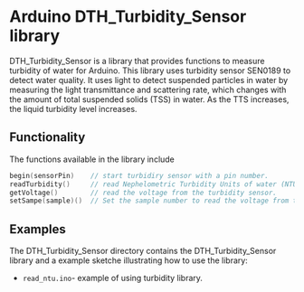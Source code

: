 # Arduino DTH_Turbidity_Sensor library
DTH_Turbidity_Sensor is a library that provides functions to measure turbidity of water for Arduino.
This library uses turbidity sensor SEN0189 to detect water quality.
It uses light to detect suspended particles in water by measuring the light transmittance and scattering rate, which changes with the amount of total suspended solids (TSS) in water.
As the TTS increases, the liquid turbidity level increases.
## Functionality
The functions available in the library include
```c
begin(sensorPin)	// start turbidiry sensor with a pin number.
readTurbidity()		// read Nephelometric Turbidity Units of water (NTU).
getVoltage()		// read the voltage from the turbidity sensor.
setSampe(sample)()	// Set the sample number to read the voltage from the turbidity sensor.
```
## Examples
The DTH_Turbidity_Sensor directory contains the DTH_Turbidity_Sensor library and a example sketche
illustrating how to use the library:
- `read_ntu.ino`- example of using turbidity library.  
